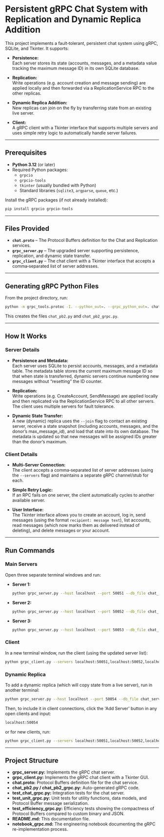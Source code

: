 # Persistent gRPC Chat System with Replication and Dynamic Replica Addition

This project implements a fault‑tolerant, persistent chat system using gRPC, SQLite, and Tkinter. It supports:

- **Persistence:**  
  Each server stores its state (accounts, messages, and a metadata value tracking the maximum message ID) in its own SQLite database.
  
- **Replication:**  
  Write operations (e.g. account creation and message sending) are applied locally and then forwarded via a ReplicationService RPC to the other replicas.
  
- **Dynamic Replica Addition:**  
  New replicas can join on the fly by transferring state from an existing live server.
  
- **Client:**  
  A gRPC client with a Tkinter interface that supports multiple servers and uses simple retry logic to automatically handle server failures.

---

## Prerequisites

- **Python 3.12** (or later)
- Required Python packages:
  - `grpcio`
  - `grpcio-tools`
  - `tkinter` (usually bundled with Python)
  - Standard libraries (`sqlite3`, `argparse`, `queue`, etc.)

Install the gRPC packages (if not already installed):

```bash
pip install grpcio grpcio-tools
```

---

## Files Provided

- **`chat.proto`** – The Protocol Buffers definition for the Chat and Replication services.  
- **`grpc_server.py`** – The upgraded server supporting persistence, replication, and dynamic state transfer.
- **`grpc_client.py`** – The chat client with a Tkinter interface that accepts a comma‑separated list of server addresses.

---

## Generating gRPC Python Files

From the project directory, run:

```bash
python -m grpc_tools.protoc -I. --python_out=. --grpc_python_out=. chat.proto
```

This creates the files `chat_pb2.py` and `chat_pb2_grpc.py`.

---

## How It Works

### Server Details

- **Persistence and Metadata:**  
  Each server uses SQLite to persist accounts, messages, and a metadata table. The metadata table stores the current maximum message ID so that when state is transferred, dynamic servers continue numbering new messages without “resetting” the ID counter.

- **Replication:**  
  Write operations (e.g. CreateAccount, SendMessage) are applied locally and then replicated via the ReplicationService RPC to all other servers. The client uses multiple servers for fault tolerance.

- **Dynamic State Transfer:**  
  A new (dynamic) replica uses the `--join` flag to contact an existing server, receive a state snapshot (including accounts, messages, and the donor’s max_message_id), and load that state into its own database. The metadata is updated so that new messages will be assigned IDs greater than the donor’s maximum.

### Client Details

- **Multi-Server Connection:**  
  The client accepts a comma‑separated list of server addresses (using the `--servers` flag) and maintains a separate gRPC channel/stub for each.

- **Simple Retry Logic:**  
  If an RPC fails on one server, the client automatically cycles to another available server.

- **User Interface:**  
  The Tkinter interface allows you to create an account, log in, send messages (using the format `recipient: message text`), list accounts, read messages (which now marks them as delivered instead of deleting), and delete messages or your account.

---

## Run Commands

### Main Servers

Open three separate terminal windows and run:

- **Server 1:**
  ```bash
  python grpc_server.py --host localhost --port 50051 --db_file chat_server1.db --replicas localhost:50052,localhost:50053
  ```
- **Server 2:**
  ```bash
  python grpc_server.py --host localhost --port 50052 --db_file chat_server2.db --replicas localhost:50051,localhost:50053
  ```
- **Server 3:**
  ```bash
  python grpc_server.py --host localhost --port 50053 --db_file chat_server3.db --replicas localhost:50051,localhost:50052
  ```

### Client

In a new terminal window, run the client (using the updated server list):

```bash
python grpc_client.py --servers localhost:50051,localhost:50052,localhost:50053
```

### Dynamic Replica

To add a dynamic replica (which will copy state from a live server), run in another terminal:

```bash
python grpc_server.py --host localhost --port 50054 --db_file chat_server4.db --replicas localhost:50051,localhost:50052,localhost:50053 --join localhost:50051
```

Then, to include it in client connections, click the 'Add Server' button in any open clients and input:

```bash
localhost:50054
```

or for new clients, run:

```bash
python grpc_client.py --servers localhost:50051,localhost:50052,localhost:50053,localhost:50054
```

---

## Project Structure

- **grpc_server.py:** Implements the gRPC chat server.
- **grpc_client.py:** Implements the gRPC chat client with a Tkinter GUI.
- **chat.proto:** Protocol Buffers definition file for the chat service.
- **chat_pb2.py / chat_pb2_grpc.py:** Auto-generated gRPC code.
- **test_chat_grpc.py:** Integration tests for the chat server.
- **test_unit_grpc.py:** Unit tests for utility functions, data models, and Protocol Buffer message serialization.
- **test_efficiency_grpc.py:** Efficiency tests showing the compactness of Protocol Buffers compared to custom binary and JSON.
- **README.md:** This documentation file.
- **notebook_grpc.md:** The engineering notebook documenting the gRPC re-implementation process.